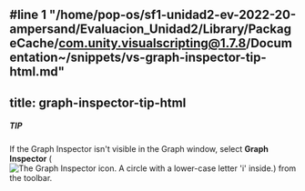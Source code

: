 #line 1 "/home/pop-os/sf1-unidad2-ev-2022-20-ampersand/Evaluacion_Unidad2/Library/PackageCache/com.unity.visualscripting@1.7.8/Documentation~/snippets/vs-graph-inspector-tip-html.md"
---
title: graph-inspector-tip-html
---


<div class="TIP"><h5>TIP</h5><p>If the Graph Inspector isn't visible in the Graph window, select <strong>Graph Inspector</strong> (<img src="../images/vs-graph-inspector-icon.png" alt="The Graph Inspector icon. A circle with a lower-case letter 'i' inside.">) from the toolbar.</p></div>
